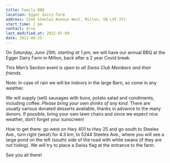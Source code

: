 ```yaml
---
title: Family BBQ
location: Egger dairy farm
address: 5244 Steeles Avenue West, Milton, ON L9T 2Y1
start_time: 1 pm
contact: Arno
last_modified_at: 2022-07-09
date: 2022-06-25
---
```


On *Saturday, June 25th, starting at 1 pm*, we will have our annual BBQ at the
Egger Dairy Farm in Milton, back after a 2 year Covid break.

This Men’s Section event is *open to all Swiss Club Members and their friends*.

Note: In case of rain we will be indoors in the large Barn, so come in any
weather.

We will supply (sell) sausages with buns, potato salad and condiments,
including coffee. *Please bring your own drinks of any kind.* There are usually
various donated desserts available, thanks in advance to the many donors. If
possible, bring your own lawn chairs and since we expect nice weather, don’t
forget your sunscreen!

How to get there: go west on Hwy 401 to Hwy 25 and go south to Steeles Ave.,
turn right (west) for 4.3 km, to 5244 Steeles Ave., where you will see a large
pond on the left (south) side of the road with white swans (if they are not
hiding). We will try to place a Swiss flag at the entrance to the farm.

See you all there!
